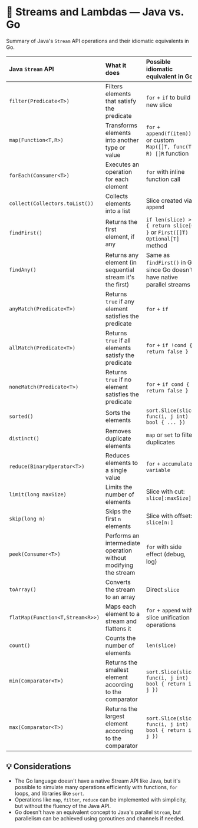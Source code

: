 # 📖 Streams and Lambdas — Java vs. Go

Summary of Java's `Stream` API operations and their idiomatic equivalents in Go.

| Java `Stream` API                         | What it does                                                           | Possible idiomatic equivalent in Go                                           |
|:-----------------------------------------|:-----------------------------------------------------------------------|:-----------------------------------------------------------------------------|
| `filter(Predicate<T>)`                   | Filters elements that satisfy the predicate                            | `for` + `if` to build a new slice                                            |
| `map(Function<T,R>)`                     | Transforms elements into another type or value                         | `for` + `append(f(item))` or custom `Map([]T, func(T) R) []R` function       |
| `forEach(Consumer<T>)`                   | Executes an operation for each element                                  | `for` with inline function call                                               |
| `collect(Collectors.toList())`           | Collects elements into a list                                          | Slice created via `append`                                                   |
| `findFirst()`                            | Returns the first element, if any                                       | `if len(slice) > 0 { return slice[0] }` or `First([]T) Optional[T]` method    |
| `findAny()`                              | Returns any element (in sequential stream it's the first)              | Same as `findFirst()` in Go, since Go doesn't have native parallel streams    |
| `anyMatch(Predicate<T>)`                 | Returns `true` if any element satisfies the predicate                   | `for` + `if`                                                                 |
| `allMatch(Predicate<T>)`                 | Returns `true` if all elements satisfy the predicate                    | `for` + `if !cond { return false }`                                           |
| `noneMatch(Predicate<T>)`                | Returns `true` if no element satisfies the predicate                    | `for` + `if cond { return false }`                                            |
| `sorted()`                               | Sorts the elements                                                     | `sort.Slice(slice, func(i, j int) bool { ... })`                             |
| `distinct()`                             | Removes duplicate elements                                             | `map` or `set` to filter duplicates                                          |
| `reduce(BinaryOperator<T>)`              | Reduces elements to a single value                                      | `for` + `accumulator variable`                                               |
| `limit(long maxSize)`                    | Limits the number of elements                                          | Slice with cut: `slice[:maxSize]`                                             |
| `skip(long n)`                           | Skips the first `n` elements                                           | Slice with offset: `slice[n:]`                                                |
| `peek(Consumer<T>)`                      | Performs an intermediate operation without modifying the stream         | `for` with side effect (debug, log)                                          |
| `toArray()`                              | Converts the stream to an array                                        | Direct `slice`                                                               |
| `flatMap(Function<T,Stream<R>>) `         | Maps each element to a stream and flattens it                         | `for` + `append` with slice unification operations                           |
| `count()`                                | Counts the number of elements                                          | `len(slice)`                                                                 |
| `min(Comparator<T>)`                     | Returns the smallest element according to the comparator               | `sort.Slice(slice, func(i, j int) bool { return i < j })`                    |
| `max(Comparator<T>)`                     | Returns the largest element according to the comparator                | `sort.Slice(slice, func(i, j int) bool { return i > j })`                    |

## 💡 Considerations
- The Go language doesn't have a native Stream API like Java, but it's possible to simulate many operations efficiently with functions, `for` loops, and libraries like `sort`.
- Operations like `map`, `filter`, `reduce` can be implemented with simplicity, but without the fluency of the Java API.
- Go doesn't have an equivalent concept to Java's parallel `Stream`, but parallelism can be achieved using goroutines and channels if needed.

